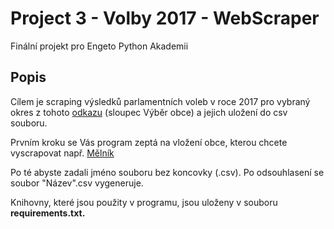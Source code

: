 [//]:<> (Tittles)
# Project 3 - Volby 2017 - WebScraper

[//]:<> (Characters)
 Finální projekt pro Engeto Python Akademii

## Popis

[//]:<> (Characters)

Cílem je scraping výsledků parlamentních voleb v roce 2017 pro vybraný okres z tohoto [odkazu](https://www.volby.cz/pls/ps2017nss/ps3?xjazyk=CZ)  (sloupec Výběr obce) a jejich uložení do csv souboru.

Prvním kroku se Vás program zeptá na vložení obce, kterou chcete vyscrapovat např. [Mělník](https://volby.cz/pls/ps2017nss/ps32?xjazyk=CZ&xkraj=2&xnumnuts=21061)

Po té abyste zadali jméno souboru bez koncovky (.csv). Po odsouhlasení se soubor "Název".csv vygeneruje.



Knihovny, které jsou použity v programu, jsou uloženy v souboru **requirements.txt.**

    